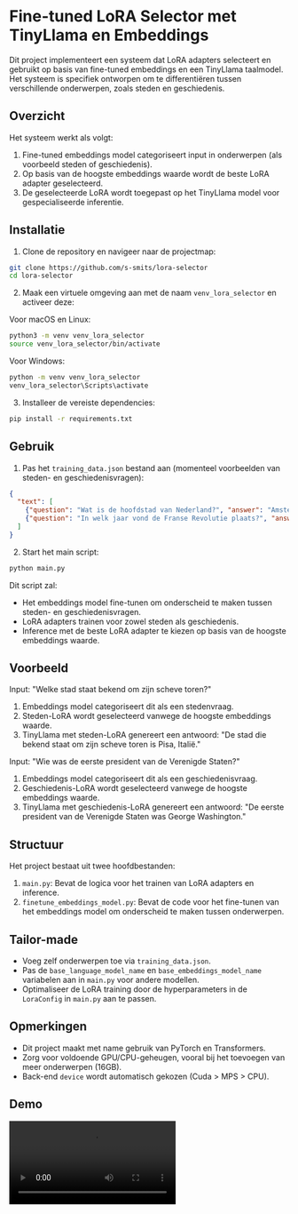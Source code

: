 # Fine-tuned LoRA Selector met TinyLlama en Embeddings

Dit project implementeert een systeem dat LoRA adapters selecteert en gebruikt op basis van fine-tuned embeddings en een TinyLlama taalmodel. Het systeem is specifiek ontworpen om te differentiëren tussen verschillende onderwerpen, zoals steden en geschiedenis.

## Overzicht

Het systeem werkt als volgt:
1. Fine-tuned embeddings model categoriseert input in onderwerpen (als voorbeeld steden of geschiedenis).
2. Op basis van de hoogste embeddings waarde wordt de beste LoRA adapter geselecteerd.
3. De geselecteerde LoRA wordt toegepast op het TinyLlama model voor gespecialiseerde inferentie.

## Installatie

1. Clone de repository en navigeer naar de projectmap:

```bash
git clone https://github.com/s-smits/lora-selector
cd lora-selector
```

2. Maak een virtuele omgeving aan met de naam `venv_lora_selector` en activeer deze:

Voor macOS en Linux:
```bash
python3 -m venv venv_lora_selector
source venv_lora_selector/bin/activate
```

Voor Windows:
```bash
python -m venv venv_lora_selector
venv_lora_selector\Scripts\activate
```

3. Installeer de vereiste dependencies:

```bash
pip install -r requirements.txt
```

## Gebruik

1. Pas het `training_data.json` bestand aan (momenteel voorbeelden van steden- en geschiedenisvragen):

```json
{
  "text": [
    {"question": "Wat is de hoofdstad van Nederland?", "answer": "Amsterdam", "subject": "cities"},
    {"question": "In welk jaar vond de Franse Revolutie plaats?", "answer": "1789", "subject": "history"}
  ]
}
```

2. Start het main script:

```bash
python main.py
```

Dit script zal:
- Het embeddings model fine-tunen om onderscheid te maken tussen steden- en geschiedenisvragen.
- LoRA adapters trainen voor zowel steden als geschiedenis.
- Inference met de beste LoRA adapter te kiezen op basis van de hoogste embeddings waarde.

## Voorbeeld

Input: "Welke stad staat bekend om zijn scheve toren?"
1. Embeddings model categoriseert dit als een stedenvraag.
2. Steden-LoRA wordt geselecteerd vanwege de hoogste embeddings waarde.
3. TinyLlama met steden-LoRA genereert een antwoord: "De stad die bekend staat om zijn scheve toren is Pisa, Italië."

Input: "Wie was de eerste president van de Verenigde Staten?"
1. Embeddings model categoriseert dit als een geschiedenisvraag.
2. Geschiedenis-LoRA wordt geselecteerd vanwege de hoogste embeddings waarde.
3. TinyLlama met geschiedenis-LoRA genereert een antwoord: "De eerste president van de Verenigde Staten was George Washington."

## Structuur

Het project bestaat uit twee hoofdbestanden:

1. `main.py`: Bevat de logica voor het trainen van LoRA adapters en inference.
2. `finetune_embeddings_model.py`: Bevat de code voor het fine-tunen van het embeddings model om onderscheid te maken tussen onderwerpen.

## Tailor-made

- Voeg zelf onderwerpen toe via `training_data.json`.
- Pas de `base_language_model_name` en `base_embeddings_model_name` variabelen aan in `main.py` voor andere modellen.
- Optimaliseer de LoRA training door de hyperparameters in de `LoraConfig` in `main.py` aan te passen.

## Opmerkingen

- Dit project maakt met name gebruik van PyTorch en Transformers.
- Zorg voor voldoende GPU/CPU-geheugen, vooral bij het toevoegen van meer onderwerpen (16GB).
- Back-end `device` wordt automatisch gekozen (Cuda > MPS > CPU).

## Demo
<video src="https://github.com/user-attachments/assets/e5e6a319-ddfa-42fc-824c-66b88a38b9c2.mp4" controls="controls" style="max-width: 730px;">
</video>

